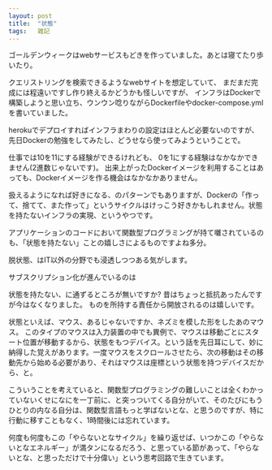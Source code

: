 ```yaml
---
layout: post
title:  "状態"
tags:   雑記
---
```


ゴールデンウィークはwebサービスもどきを作っていました。あとは寝てたり歩いたり。

クエリストリングを検索できるようなwebサイトを想定していて、
まだまだ完成には程遠いですし作り終えるかどうかも怪しいですが、
インフラはDockerで構築しようと思い立ち、ウンウン唸りながらDockerfileやdocker-compose.ymlを書いていました。

herokuでデプロイすればインフラまわりの設定はほとんど必要ないのですが、先日Dockerの勉強をしてみたし、どうせなら使ってみようということで。

仕事では10を11にする経験ができるけれども、
0を1にする経験はなかなかできません(2進数じゃないです)。
出来上がったDockerイメージを利用することはあっても、Dockerイメージを作る機会はなかなかありません。

扱えるようになれば好きになる、のパターンでもありますが、Dockerの「作って、捨てて、また作って」というサイクルはけっこう好きかもしれません。状態を持たないインフラの実現、というやつです。

アプリケーションのコードにおいて関数型プログラミングが持て囃されているのも、「状態を持たない」ことの嬉しさによるものですよね多分。

脱状態、はIT以外の分野でも浸透しつつある気がします。

サブスクリプション化が進んでいるのは


状態を持たない、に通ずるところが無いですか? 昔はちょっと抵抗あったんですが今はなくなりました。
ものを所持する責任から開放されるのは嬉しいです。

状態といえば、マウス、あるじゃないですか、ネズミを模した形をしたあのマウス。
このタイプのマウスは入力装置の中でも異例で、マウスは移動ごとにスタート位置が移動するから、状態をもつデバイス。という話を先日耳にして、妙に納得した覚えがあります。一度マウスをスクロールさせたら、次の移動はその移動先から始める必要があり、それはマウスは座標という状態を持つデバイスだから、と。

こういうことを考えていると、関数型プログラミングの難しいことは全くわかっていないくせになにを一丁前に、と突っついてくる自分がいて、そのたびにもうひとりの内なる自分は、関数型言語もっと学ばないとな、と思うのですが、特に行動に移すこともなく、1時間後には忘れています。

何度も何度もこの「やらないとなサイクル」を繰り返せば、いつかこの「やらないとなエネルギー」が満タンになるだろう、と思っている節があって、「やらないとな、と思っただけで十分偉い」という思考回路で生きています。



